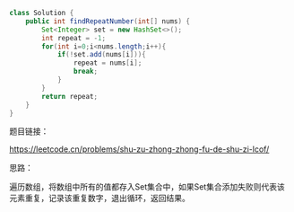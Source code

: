 ```java
class Solution {
    public int findRepeatNumber(int[] nums) {
        Set<Integer> set = new HashSet<>();
        int repeat = -1;
        for(int i=0;i<nums.length;i++){
            if(!set.add(nums[i])){
                repeat = nums[i];
                break;
            }
        }
        return repeat;
    }
}
```

题目链接：

https://leetcode.cn/problems/shu-zu-zhong-zhong-fu-de-shu-zi-lcof/

思路：

遍历数组，将数组中所有的值都存入Set集合中，如果Set集合添加失败则代表该元素重复，记录该重复数字，退出循环，返回结果。